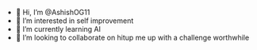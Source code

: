 - 👋 Hi, I’m @AshishOG11
- 👀 I’m interested in self improvement
- 🌱 I’m currently learning AI
- 💞️ I’m looking to collaborate on hitup me up with a challenge worthwhile
<!---
AshishOG11/AshishOG11 is a ✨ special ✨ repository because its `README.md` (this file) appears on your GitHub profile.
You can click the Preview link to take a look at your changes.
--->
